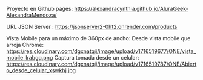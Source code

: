 Proyecto en Github pages: https://alexandracynthia.github.io/AluraGeek-AlexandraMendoza/

URL JSON Server : https://jsonserver2-0ht2.onrender.com/products

Vista Mobile para un máximo de 360px de ancho: 
      Desde vista mobile que arroja Chrome: https://res.cloudinary.com/dgxnatqij/image/upload/v1716519677/ONE/vista_mobile_lrabgq.png
      Captura tomada desde un celular: https://res.cloudinary.com/dgxnatqij/image/upload/v1716519787/ONE/Abierto_desde_celular_xswkhj.jpg
